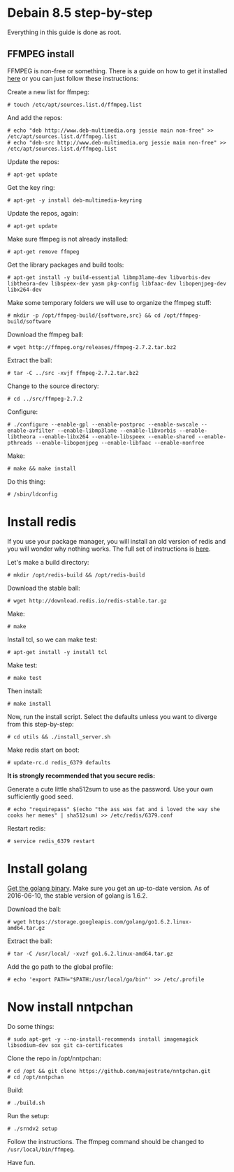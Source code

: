 # Debain 8.5 step-by-step

Everything in this guide is done as root.

## FFMPEG install
FFMPEG is non-free or something. There is a guide on how to get it installed [here](https://www.assetbank.co.uk/support/documentation/install/ffmpeg-debian-squeeze/ffmpeg-debian-jessie/) or you can just follow these instructions:

Create a new list for ffmpeg:

```
# touch /etc/apt/sources.list.d/ffmpeg.list
```

And add the repos:

```
# echo "deb http://www.deb-multimedia.org jessie main non-free" >> /etc/apt/sources.list.d/ffmpeg.list
# echo "deb-src http://www.deb-multimedia.org jessie main non-free" >> /etc/apt/sources.list.d/ffmpeg.list
```

Update the repos:

```
# apt-get update
```

Get the key ring:

```
# apt-get -y install deb-multimedia-keyring
```

Update the repos, again:

```
# apt-get update
```

Make sure ffmpeg is not already installed:

```
# apt-get remove ffmpeg
```

Get the library packages and build tools:

```
# apt-get install -y build-essential libmp3lame-dev libvorbis-dev libtheora-dev libspeex-dev yasm pkg-config libfaac-dev libopenjpeg-dev libx264-dev
```


Make some temporary folders we will use to organize the ffmpeg stuff:

```
# mkdir -p /opt/ffmpeg-build/{software,src} && cd /opt/ffmpeg-build/software
```

Download the ffmpeg ball:

```
# wget http://ffmpeg.org/releases/ffmpeg-2.7.2.tar.bz2
```

Extract the ball:

```
# tar -C ../src -xvjf ffmpeg-2.7.2.tar.bz2
```

Change to the source directory:

```
# cd ../src/ffmpeg-2.7.2
```

Configure:

```
# ./configure --enable-gpl --enable-postproc --enable-swscale --enable-avfilter --enable-libmp3lame --enable-libvorbis --enable-libtheora --enable-libx264 --enable-libspeex --enable-shared --enable-pthreads --enable-libopenjpeg --enable-libfaac --enable-nonfree
```

Make:

```
# make && make install
```

Do this thing:

```
# /sbin/ldconfig
```

# Install redis

If you use your package manager, you will install an old version of redis and you will wonder why nothing works. The full set of instructions is [here](http://redis.io/topics/quickstart).

Let's make a build directory:

```
# mkdir /opt/redis-build && /opt/redis-build
```

Download the stable ball:

```
# wget http://download.redis.io/redis-stable.tar.gz
```

Make:

```
# make
```

Install tcl, so we can make test:

```
# apt-get install -y install tcl
```

Make test:

```
# make test
```

Then install:

```
# make install
```

Now, run the install script. Select the defaults unless you want to diverge from this step-by-step:

```
# cd utils && ./install_server.sh
```

Make redis start on boot:

```
# update-rc.d redis_6379 defaults
```

__It is strongly recommended that you secure redis:__

Generate a cute little sha512sum to use as the password. Use your own sufficiently good seed.

```
# echo "requirepass" $(echo "the ass was fat and i loved the way she cooks her memes" | sha512sum) >> /etc/redis/6379.conf
```

Restart redis:

```
# service redis_6379 restart
```

# Install golang

[Get the golang binary](https://golang.org/doc/install). Make sure you get an up-to-date version. As of 2016-06-10, the stable version of golang is 1.6.2.

Download the ball:

```
# wget https://storage.googleapis.com/golang/go1.6.2.linux-amd64.tar.gz
```

Extract the ball:

```
# tar -C /usr/local/ -xvzf go1.6.2.linux-amd64.tar.gz
```

Add the go path to the global profile:

```
# echo 'export PATH="$PATH:/usr/local/go/bin"' >> /etc/.profile
```

# Now install nntpchan

Do some things:

```
# sudo apt-get -y --no-install-recommends install imagemagick libsodium-dev sox git ca-certificates
```

Clone the repo in /opt/nntpchan:

```
# cd /opt && git clone https://github.com/majestrate/nntpchan.git
# cd /opt/nntpchan
```

Build:

```
# ./build.sh
```

Run the setup:

```
# ./srndv2 setup
```

Follow the instructions. The ffmpeg command should be changed to `/usr/local/bin/ffmpeg`.

Have fun.
